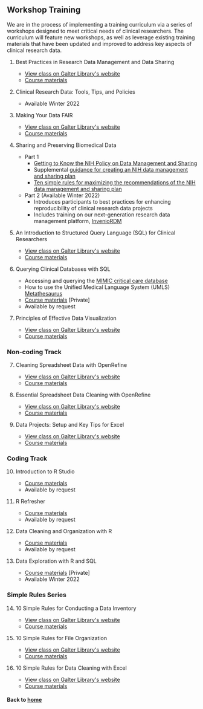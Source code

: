 ## Workshop Training

We are in the process of implementing a training curriculum via a series of workshops designed to meet critical needs of clinical researchers. The curriculum will feature new workshops, as well as leverage existing training materials that have been updated and improved to address key aspects of clinical research data.

1. Best Practices in Research Data Management and Data Sharing
    * [View class on Galter Library's website](https://galter.northwestern.edu/course_info/236)
    * [Course materials](https://doi.org/10.18131/g3-b1qc-3y36)

2. Clinical Research Data: Tools, Tips, and Policies
    * Available Winter 2022

3. Making Your Data FAIR
    * [View class on Galter Library's website](https://galter.northwestern.edu/course_info/259)
    * [Course materials](https://doi.org/10.18131/g3-h30e-v524)

4. Sharing and Preserving Biomedical Data
    * Part 1
        * [Getting to Know the NIH Policy on Data Management and Sharing](https://galter.northwestern.edu/course_info/265)
        * Supplemental [guidance for creating an NIH data management and sharing plan](https://galter.northwestern.edu/galterguides?url=https%3A%2F%2Flibguides.galter.northwestern.edu%2FNIH-Data-Management-Plan)
        * [Ten simple rules for maximizing the recommendations of the NIH data management and sharing plan
](https://journals.plos.org/ploscompbiol/article?id=10.1371/journal.pcbi.1010397)
    * Part 2 (Available Winter 2022)
        * Introduces participants to best practices for enhancing reproducibility of clinical research data projects
        * Includes training on our next-generation research data management platform, [InvenioRDM](https://invenio-software.org/products/rdm/)

5. An Introduction to Structured Query Language (SQL) for Clinical Researchers
    * [View class on Galter Library's website](https://galter.northwestern.edu/course_info/257)
    * [Course materials](https://github.com/galterdatalab/intro-sql-clinical-researchers)

6. Querying Clinical Databases with SQL
    *  Accessing and querying the [MIMIC critical care database](https://mimic.physionet.org/)
    *  How to use the Unified Medical Language System (UMLS) [Metathesaurus](https://www.nlm.nih.gov/research/umls/knowledge_sources/metathesaurus/index.html)
    * [Course materials](https://github.com/galterdatalab/querying-clinical-dbs-with-sql) [Private]
    * Available by request

7. Principles of Effective Data Visualization
    * [View class on Galter Library's website](https://galter.northwestern.edu/course_info/270)
    * [Course materials](https://docs.google.com/presentation/d/18q3PhBU8ujd_fYQGcSXYVGRBvfjEAHq4aA3CpgkZtOA/edit?usp=sharing)

### Non-coding Track

7. Cleaning Spreadsheet Data with OpenRefine
    * [View class on Galter Library's website](https://galter.northwestern.edu/course_info/242)
    * [Course materials](https://doi.org/10.18131/g3-vte9-qh32)

8. Essential Spreadsheet Data Cleaning with OpenRefine
    * [View class on Galter Library's website](https://galter.northwestern.edu/course_info/255)
    * [Course materials](https://doi.org/10.18131/g3-eq0h-0b85)

9. Data Projects: Setup and Key Tips for Excel
    * [View class on Galter Library's website](https://galter.northwestern.edu/course_info/256)
    * [Course materials](https://doi.org/10.18131/g3-nv5k-j731)

### Coding Track

10. Introduction to R Studio
    * [Course materials](https://github.com/galterdatalab/intro-to-rstudio)
    * Available by request

11. R Refresher
    * [Course materials](https://github.com/galterdatalab/r-refresher)
    * Available by request

12. Data Cleaning and Organization with R
    * [Course materials](https://github.com/carsonicator/data-cleaning-with-r)
    * Available by request

13. Data Exploration with R and SQL  
    * [Course materials](https://github.com/carsonicator/eda-with-r-and-sql) [Private]
    * Available Winter 2022

### Simple Rules Series

14. 10 Simple Rules for Conducting a Data Inventory
    * [View class on Galter Library's website](https://galter.northwestern.edu/course_info/245)
    * [Course materials](https://doi.org/10.18131/g3-cyd3-ra34)

15. 10 Simple Rules for File Organization
    * [View class on Galter Library's website](https://galter.northwestern.edu/course_info/246)
    * [Course materials](https://doi.org/10.18131/g3-hgs7-ag90)

16. 10 Simple Rules for Data Cleaning with Excel
    * [View class on Galter Library's website](https://galter.northwestern.edu/course_info/247)
    * [Course materials](https://doi.org/10.18131/g3-9efg-n564)

#### Back to [home](https://galterdatalab.github.io/crdm-training/)
